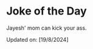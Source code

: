 # Joke of the Day

<!-- #joke -->
Jayesh' mom can kick your ass.

Updated on: [19/8/2024]
<!-- #jokeEnd -->